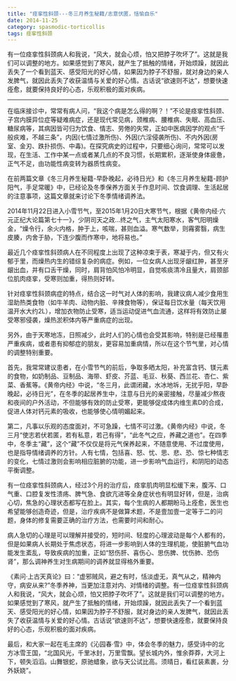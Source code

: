 ```yaml
---
title: "痉挛性斜颈---冬三月养生秘籍/志意伏匿，恬愉自乐"
date: 2014-11-25
category: spasmodic-torticollis
tags: 痉挛性斜颈
---
```


有一位痉挛性斜颈病人和我说，“风大，就会心烦，怕又把脖子吹坏了”。这就是我们可以调整的地方。如果感觉到了寒风，就产生了抵触的情绪，开始烦躁，就因此丢失了一个看到蓝天、感受阳光的好心情，如果因为脖子不舒服，就对身边的亲人发脾气，就因此丢失了收获温情与关爱的好心情。古话说“欲速则不达”，想要快速痊愈，就要保持良好的心态，乐观积极的面对疾病。

***

在临床接诊中，常常有病人问，“我这个病是怎么得的啊？！”不论是痉挛性斜颈、子宫内膜异位症等疑难病症，还是现代常见病，颈椎病、腰椎病、失眠、高血压、糖尿病等，其病因皆可归为饮食、情志、劳倦的失常，正如中医病因学的观点“千般疢难，不越三条”，内因(七情过激所伤)、外因(六淫侵袭所伤)、不内外因(房室、金刃、跌扑损伤、中毒)。在探究病史的过程中，只要细心询问，常常可以发现，在生活、工作中某一点或者某几点的不良习惯，长期累积，逐渐使身体疲惫，正气不足，由功能性病变转为器质性病变。

在前两篇文章《冬三月养生秘籍-早卧晚起，必待日光》和《冬三月养生秘籍-顾护阳气，手足常暖》中，已经论及冬季保养方面关于作息时间、饮食调理、生活起居的注意事项，这篇文章就来讨论下冬季情绪调养法。

2014年11月22日进入小雪节气，至2015年1月20日大寒节气，根据《黄帝内经·六元正纪大论篇第七十一》，少阴司天之政…终之气，主气太阳寒水，客气阳明燥金，“燥令行，余火内格，肿于上，咳喘，甚则血溢。寒气数举，则霿雾翳，病生皮腠，内舍于胁，下连少腹而作寒中，地将易也。”

最近几个痉挛性斜颈病人在不同程度上出现了这种凉束于表，寒凝于内，但又有火郁于里，而燥热内生的错综复杂的病症。例如，一位女病人出现牙龈红肿，甚至牙龈出血，并有口舌干燥，同时，肩背怕风怕冷明显，自觉咳痰清冷且量大，肩颈部位肌肉痉挛，受寒则加重，得热则好转。

针对痉挛性斜颈病症的特点，结合这一时气对人体的影响，我建议病人减少食用生湿助热类食物（如牛羊肉、动物内脏、辛辣食物等），保证每日饮水量（每天饮用温开水大约2L），增加衣物防止受寒，适当运动促进气血流通，这样将有效防止屡受寒邪侵袭，燥热淤积体内等严重病症的出现。

另外，由于天寒地冻，日照减少，此时人们的心情也会受其影响，特别是已经罹患严重疾病，或者患有抑郁症的朋友，更容易加重病情，所以在这个节气里，对心情的调整特别重要。

首先，我常常建议患者，在小雪节气的前后，争取多晒太阳，补充富含钙、镁元素的食物，如奶制品、豆制品、海带、虾皮、芥蓝、毛豆、秋葵、西兰花、杏仁、紫菜、香蕉等。《黄帝内经》中说，“冬三月，此谓闭藏，水冰地坼，无扰乎阳，早卧晚起，必待日光”，在冬季的起居养生中，注意与日光的亲密接触，尽量减少熬夜和夜间的户外活动，不但能够有效的防止受寒，更能够促成体内维生素D的合成，促进人体对钙元素的吸收，也能够使心情明媚起来。

第二，凡事以乐观的态度面对，不可急躁，七情不可过激。《黄帝内经》中说，冬三月“使志若伏若匿，若有私意，若己有得”，“此冬气之应，养藏之道也”。在四季中，冬季主“藏”，这个“藏”不仅仅是将元气保养起来，不随意使用、不过度使用，也是指导情绪调养的方针。人有七情，包括喜、怒、忧、思、悲、恐、惊七种情志的变化，七情过激则会影响相应脏腑的功能，进一步影响气血运行，和阴阳的动态平衡调整。

有一位痉挛性斜颈病人，经过3个月的治疗后，痉挛肌肉明显松缓下来，腹泻、口气重、口腔复发性溃疡、脾气急、食欲亢进等全身症状也有明显好转，但是，治病心切，焦急的心理状态都写在脸上。其实，每个生病的人都期盼马上痊愈，医生也希望能够创造奇迹，但是，治疗疾病不是做算术题，不是壹加壹一定等于二的问题，身体的修复需要正确的治疗方法，也需要时间和耐心。

病人急切的心理是可以理解并接受的，短时间、轻度的心理波动是每个人都有的，但是如果病人长期处于焦虑状态，将进一步影响到人体的生理机能，使脏腑气血功能发生紊乱，导致疾病的加重，正如“怒伤肝、喜伤心、思伤脾、忧伤肺、恐伤肾”，那么调神养生对生病期间的调养就显得格外重要。

《素问·上古天真论》曰：“虚邪贼风，避之有时，恬淡虚无，真气从之，精神内守，病安从来?”冬季养神，当更加注意对内、对情绪的调整。有一位痉挛性斜颈病人和我说，“风大，就会心烦，怕又把脖子吹坏了”。这就是我们可以调整的地方。如果感觉到了寒风，就产生了抵触的情绪，开始烦躁，就因此丢失了一个看到蓝天、感受阳光的好心情，如果因为脖子不舒服，就对身边的亲人发脾气，就因此丢失了收获温情与关爱的好心情。古话说“欲速则不达”，想要快速痊愈，就要保持良好的心态，乐观积极的面对疾病。

最后，和大家一起在毛主席的《沁园春·雪》中，体会冬季的魅力，感受诗中的北方冰雪王国，“北国风光，千里冰封，万里雪飘。望长城内外，惟余莽莽，大河上下，顿失滔滔。山舞银蛇，原驰蜡象，欲与天公试比高。须晴日，看红装素裹，分外妖娆”。
